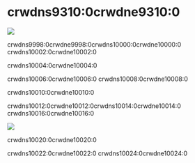 # crwdns9310:0crwdne9310:0

![](crwdns9996:0crwdne9996:0)

crwdns9998:0crwdne9998:0crwdns10000:0crwdne10000:0 crwdns10002:0crwdne10002:0

crwdns10004:0crwdne10004:0

crwdns10006:0crwdne10006:0 crwdns10008:0crwdne10008:0

crwdns10010:0crwdne10010:0

crwdns10012:0crwdne10012:0crwdns10014:0crwdne10014:0 crwdns10016:0crwdne10016:0

![](crwdns10018:0crwdne10018:0)

crwdns10020:0crwdne10020:0

crwdns10022:0crwdne10022:0 crwdns10024:0crwdne10024:0
